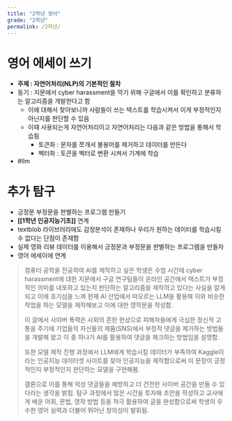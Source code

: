 ```yaml
---
title: "2학년 영어"
grade: "2학년"
permalink: /2학년/
---
```


# 영어 에세이 쓰기

- **주제 : 자연어처리(NLP)의 기본적인 절차**
- 동기 : 지문에서 cyber harassment을 막기 위해 구글에서 이를 확인하고 분류하는 알고리즘을 개발한다고 함
  - 이에 대해서 찾아보니까 사람들이 쓰는 텍스트를 학습시켜서 이게 부정적인지 아닌지를 판단할 수 있음
  - 이때 사용되는게 자연어처리이고 자연어처리는 다음과 같은 방법을 통해서 학습됨
    - 토큰화 : 문자를 쪼개서 불용어를 제거하고 데이터를 만든다
    - 벡터화 : 토큰을 벡터로 변환 시켜서 기계에 학습
- #llm

# 추가 탐구

- 긍정문 부정문을 판별하는 프로그램 만들기
- **[[1학년 인공지능기초]]** 연계
- textblob 라이브러리에도 감정분석이 존재하나 우리가 원하는 데이터를 학습시킬 수 없다는 단점이 존재함
- 실제 영화 리뷰 데이터를 이용해서 긍정문과 부정문을 판별하는 프로그램을 만들자
- 영어 에세이에 연계

> 컴퓨터 공학을 전공하여 AI를 제작하고 싶은 학생은 수업 시간에 cyber harassment에 대한 지문에서 구글 연구팀들이 온라인 공간에서 텍스트가 부정적인 의미를 내포하고 있는지 판단하는 알고리즘을 제작하고 있다는 사실을 알게 되고 이에 호기심을 느껴 현재 AI 산업에서 떠오르는 LLM을 활용해 이와 비슷한 작업을 하는 모델을 제작해보고 이에 대한 영작문을 작성함.
>
> 이 글에서 사이버 폭력은 사회의 흔한 현상으로 피해자들에게 극심한 정신적 고통을 주기에 기업들의 자신들의 제품(SNS)에서 부정적 댓글을 제거하는 방법들을 개발해 왔고 이 중 하나가 AI를 활용하여 댓글을 체크하는 방법임을 설명함.
>
> 또한 모델 제작 진행 과정에서 LLM에게 학습시킬 데이터가 부족하여 Kaggle이라는 인공지능 데이터셋 사이트를 찾아 인공지능을 제작함으로써 이 문장이 긍정적인지 부정적인지 판단하는 모델을 구현해봄.
>
> 결론으로 이를 통해 악성 댓글들을 예방하고 더 건전한 사이버 공간을 만들 수 있다라는 생각을 밝힘. 탐구 과정에서 많은 시간을 투자해 초안을 작성하고 교사에게 배운 어휘, 문법, 영작 방법 등을 적극 활용하여 글을 완성함으로써 학생의 우수한 영어 실력과 더불어 뛰어난 창의성이 발휘됨.
